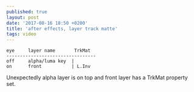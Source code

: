```yaml
---
published: true
layout: post
date: '2017-08-16 18:50 +0200'
title: 'after effects, layer track matte'
tags: video
---
```

    eye     layer name       TrkMat
    ---------------------------------
    off     alpha/luma key  |
    on      front           | L.Inv

Unexpectedly alpha layer is on top and front layer has a TrkMat property set.
